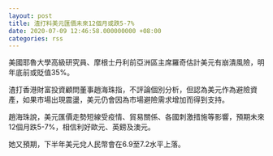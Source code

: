 ```yaml
---
layout: post
title: 渣打料美元匯價未來12個月或跌5-7%
date: 2020-07-09 12:46:58.000000000 +08:00
categories: rss
---
```


美國耶魯大學高級研究員、摩根士丹利前亞洲區主席羅奇估計美元有崩潰風險，明年底前或貶值35%。

渣打香港財富投資顧問董事趙海珠指，不評論個別分析，但認為美元作為避險資產，如果市場出現震盪，美元仍會因為市場避險需求增加而得到支持。

趙海珠說，美元匯價走勢短線受疫情、貿易關係、各國刺激措施等影響，預期未來12個月跌5-7%，相信利好歐元、英鎊及澳元。

她又預期，下半年美元兌人民幣會在6.9至7.2水平上落。
